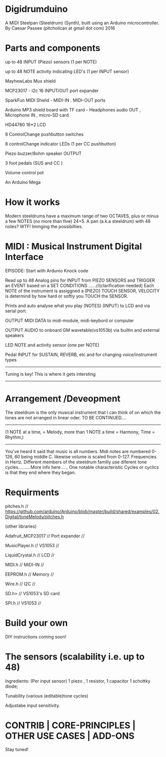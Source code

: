 # Digidrumduino
A MIDI Steelpan (Steeldrum) (Synth),
built using an Arduino microcontroller.
By Caesar Passee
(pitchoilcan at gmail dot com)
2016

# Parts and components

 up to 48 INPUT (Piezo) sensors (1 per NOTE)
 
 up to 48 NOTE activity indicating LED's (1 per INPUT sensor)
 
 MayhewLabs Mux shield
 
 MCP23017 - i2c 16 INPUT/OUT port expander
 
 SparkFun MIDI Shield - MIDI-IN  . MIDI-OUT ports
 
 Arduino MP3 shield board with TF card - Headphones audio OUT , Microphone IN , micro-SD card
 
 HD44780 16*2 LCD
 
 8 ControlChange  pushbutton switches
 
 8 controlChange indicator LEDs (1 per CC pushbutton)
 
 Piezo buzzer/8ohm speaker OUTPUT
 
 3 foot pedals (SUS and CC )
 
 Volume control pot
 
 An Arduino Mega
 
# How it works
 Modern steeldrums have a maximum range of two OCTAVES, plus or minus a few NOTES (no more than five) 24+5. A pan (a.k.a steeldrum) with 48 notes? WTF! Immging the possibilties.
 
#                       MIDI :   Musical Instrument Digital Interface
  EPISODE: Start with Ardunio Knock code
  
  Read up to 48 Analog pins for INPUT from PIEZO SENSORS and TRIGGER an EVENT based on a SET CONDITIONS ......//(clarification needed) Each NOTE of the instrument is assiggned a (PIEZO) TOUCH SENSOR, VELOCITY is determind by how hard or softly you TOUCH the SENSOR. 
  
  Prints and auto analyse what you play (NOTES) (INPUT) to LCD and via serial port.
  
  OUTPUT MIDI DATA to midi-module, midi-keybord or computer
  
  OUTPUT AUDIO to onboard GM wavetable(vs1053b) via builtin and external speakers
  
  LED NOTE and activity sensor (one per NOTE)
  
  Pedal INPUT for SUSTAIN, REVERB, etc and for changing voice/instrument types
  
  --------------------------------------------------
  
  Tuning is key! This is where it gets intersting 
  
  --------------------------------------------------
#  Arrangement /Deveopment
  The steeldrum is the only musical instrument that I can think of on which the tones are not 
  arranged in linear oder. 
  TO BE CONTINUED....
  
  ---------------------------------------------------------------------------
  
  (1 NOTE at a time, = Melody, more than 1 NOTE a time = Harmony, Time = Rhythm;)   
  
  ----------------------------------------------------------------------------
  
  
  You've heard it said that music is all numbers. Midi notes are numbered 0-126, 60 being middle C.
  likewise volume is scaled from 0-127. Frequencies in Hertz. Different members of the steeldrum familly use diferent tone cycles..........More info here......
  One notable characteristic Cycles or cyclics is that they end where they began.
  
#   Requirments 
   pitches.h // https://github.com/arduino/Arduino/blob/master/build/shared/examples/02.Digital/toneMelody/pitches.h
   
   (other libraries)
   
   Adafruit_MCP23017 // Port expander //
   
   MusicPlayer.h  // VS1053 //
   
   LiquidCrystal.h // LCD //
   
   MIDI.h // MiDI-IN  //
   
   EEPROM.h  //  Memory //
   
   Wire.h // I2C //
   
   SD.h> // VS1053's SD card
   
   SPI.h // VS1053 //
# Build your own
 DIY instructions coming soon!
#  The sensors (scalability i.e. up to 48)

 Ingredients: (Per input sensor) 1 piezo , 1 resistor, 1 capacitor 1 schottky diode;
 
  Tunability (various (editable)tone cycles)
  
  Adjustabe input sensitivity. 
  
#  CONTRIB  | CORE-PRINCIPLES |  OTHER USE CASES | ADD-ONS
 
 Stay tuned!
